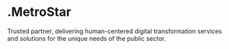 # .MetroStar
Trusted partner, delivering human-centered digital transformation services and solutions for the unique needs of the public sector.
